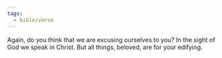 ```yaml
---
tags:
  - bible/verse
---
```

Again, do you think that we are excusing ourselves to you? In the sight of God we speak in Christ. But all things, beloved, are for your edifying.
